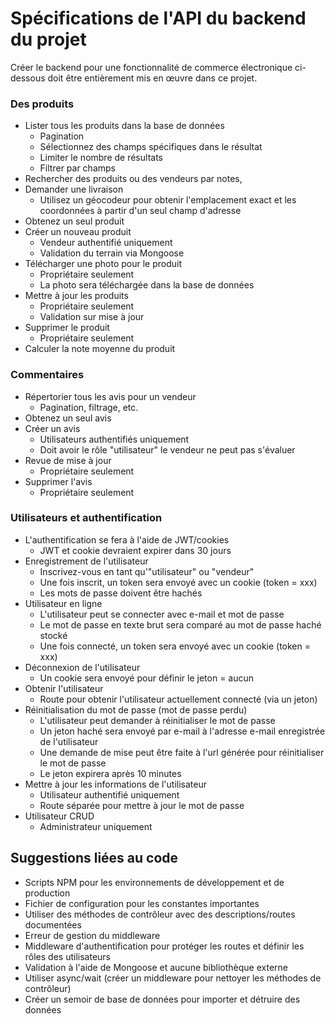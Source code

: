 # Spécifications de l'API du backend du projet

Créer le backend pour une fonctionnalité de commerce électronique ci-dessous doit être entièrement mis en œuvre dans ce projet.

### Des produits
- Lister tous les produits dans la base de données
   * Pagination
   * Sélectionnez des champs spécifiques dans le résultat
   * Limiter le nombre de résultats
   * Filtrer par champs
- Rechercher des produits ou des vendeurs par notes,
- Demander une livraison
  * Utilisez un géocodeur pour obtenir l'emplacement exact et les coordonnées à partir d'un seul champ d'adresse
- Obtenez un seul produit
- Créer un nouveau produit
  * Vendeur authentifié uniquement
  * Validation du terrain via Mongoose
- Télécharger une photo pour le produit
  * Propriétaire seulement
  * La photo sera téléchargée dans la base de données
- Mettre à jour les produits
  * Propriétaire seulement
  * Validation sur mise à jour
- Supprimer le produit
  * Propriétaire seulement
- Calculer la note moyenne du produit

  
### Commentaires
- Répertorier tous les avis pour un vendeur
  * Pagination, filtrage, etc.
- Obtenez un seul avis
- Créer un avis
  * Utilisateurs authentifiés uniquement
  * Doit avoir le rôle "utilisateur" le vendeur ne peut pas s'évaluer
- Revue de mise à jour
  * Propriétaire seulement
- Supprimer l'avis
  * Propriétaire seulement

### Utilisateurs et authentification
- L'authentification se fera à l'aide de JWT/cookies
  * JWT et cookie devraient expirer dans 30 jours
- Enregistrement de l'utilisateur
  * Inscrivez-vous en tant qu'"utilisateur" ou "vendeur"
  * Une fois inscrit, un token sera envoyé avec un cookie (token = xxx)
  * Les mots de passe doivent être hachés
- Utilisateur en ligne
  * L'utilisateur peut se connecter avec e-mail et mot de passe
  * Le mot de passe en texte brut sera comparé au mot de passe haché stocké
  * Une fois connecté, un token sera envoyé avec un cookie (token = xxx)
- Déconnexion de l'utilisateur
  * Un cookie sera envoyé pour définir le jeton = aucun
- Obtenir l'utilisateur
  * Route pour obtenir l'utilisateur actuellement connecté (via un jeton)
- Réinitialisation du mot de passe (mot de passe perdu)
  * L'utilisateur peut demander à réinitialiser le mot de passe
  * Un jeton haché sera envoyé par e-mail à l'adresse e-mail enregistrée de l'utilisateur
  * Une demande de mise peut être faite à l'url générée pour réinitialiser le mot de passe
  * Le jeton expirera après 10 minutes
- Mettre à jour les informations de l'utilisateur
  * Utilisateur authentifié uniquement
  * Route séparée pour mettre à jour le mot de passe
- Utilisateur CRUD
  * Administrateur uniquement


## Suggestions liées au code
- Scripts NPM pour les environnements de développement et de production
- Fichier de configuration pour les constantes importantes
- Utiliser des méthodes de contrôleur avec des descriptions/routes documentées
- Erreur de gestion du middleware
- Middleware d'authentification pour protéger les routes et définir les rôles des utilisateurs
- Validation à l'aide de Mongoose et aucune bibliothèque externe
- Utiliser async/wait (créer un middleware pour nettoyer les méthodes de contrôleur)
- Créer un semoir de base de données pour importer et détruire des données